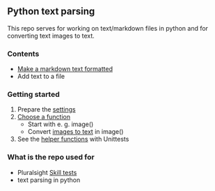 ## Python text parsing

This repo serves for working on text/markdown files in python and for converting text images to text.&nbsp;

### Contents

- [Make a markdown text formatted](image.py#L56)
- Add text to a file
&nbsp;

### Getting started

1. Prepare the [settings](settings.py)
2. [Choose a function](image.py#L149)
    - Start with e. g. image()
    - Convert [images to text](image.py#L22) in image()
3. See the [helper functions](helper.py) with Unittests
&nbsp;

### What is the repo used for
- Pluralsight [Skill tests](https://github.com/tik9/pluralsight-skill-test)
- text parsing in python
